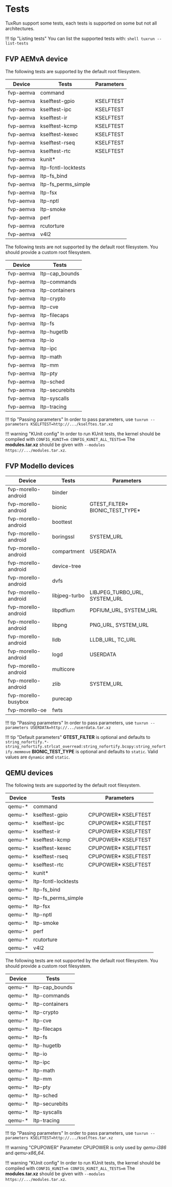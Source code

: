 # Tests

TuxRun support some tests, each tests is supported on some but not all architectures.

!!! tip "Listing tests"
    You can list the supported tests with:
    ```shell
    tuxrun --list-tests
    ```

## FVP AEMvA device

The following tests are supported by the default root filesystem.

Device    | Tests               | Parameters |
----------|---------------------|------------|
fvp-aemva | command             |            |
fvp-aemva | kselftest-gpio      |  KSELFTEST |
fvp-aemva | kselftest-ipc       |  KSELFTEST |
fvp-aemva | kselftest-ir        |  KSELFTEST |
fvp-aemva | kselftest-kcmp      |  KSELFTEST |
fvp-aemva | kselftest-kexec     |  KSELFTEST |
fvp-aemva | kselftest-rseq      |  KSELFTEST |
fvp-aemva | kselftest-rtc       |  KSELFTEST |
fvp-aemva | kunit\*             |            |
fvp-aemva | ltp-fcntl-locktests |            |
fvp-aemva | ltp-fs_bind         |            |
fvp-aemva | ltp-fs_perms_simple |            |
fvp-aemva | ltp-fsx             |            |
fvp-aemva | ltp-nptl            |            |
fvp-aemva | ltp-smoke           |            |
fvp-aemva | perf                |            |
fvp-aemva | rcutorture          |            |
fvp-aemva | v4l2                |            |

The following tests are not supported by the default root filesystem. You should
provide a custom root filesystem.

Device    | Tests               |
----------|---------------------|
fvp-aemva | ltp-cap_bounds      |
fvp-aemva | ltp-commands        |
fvp-aemva | ltp-containers      |
fvp-aemva | ltp-crypto          |
fvp-aemva | ltp-cve             |
fvp-aemva | ltp-filecaps        |
fvp-aemva | ltp-fs              |
fvp-aemva | ltp-hugetlb         |
fvp-aemva | ltp-io              |
fvp-aemva | ltp-ipc             |
fvp-aemva | ltp-math            |
fvp-aemva | ltp-mm              |
fvp-aemva | ltp-pty             |
fvp-aemva | ltp-sched           |
fvp-aemva | ltp-securebits      |
fvp-aemva | ltp-syscalls        |
fvp-aemva | ltp-tracing         |

!!! tip "Passing parameters"
    In order to pass parameters, use `tuxrun --parameters KSELFTEST=http://.../kselftes.tar.xz`

!!! warning "KUnit config"
    In order to run KUnit tests, the kernel should be compiled with
    ```
    CONFIG_KUNIT=m
    CONFIG_KUNIT_ALL_TESTS=m
    ```
    The **modules.tar.xz** should be given with `--modules https://.../modules.tar.xz`.


## FVP Modello devices

Device              | Tests        | Parameters                       |
--------------------|--------------|----------------------------------|
fvp-morello-android | binder       |                                  |
fvp-morello-android | bionic       | GTEST_FILTER\* BIONIC_TEST_TYPE\*|
fvp-morello-android | boottest     |                                  |
fvp-morello-android | boringssl    | SYSTEM_URL                       |
fvp-morello-android | compartment  | USERDATA                         |
fvp-morello-android | device-tree  |                                  |
fvp-morello-android | dvfs         |                                  |
fvp-morello-android | libjpeg-turbo| LIBJPEG_TURBO_URL, SYSTEM_URL    |
fvp-morello-android | libpdfium    | PDFIUM_URL, SYSTEM_URL           |
fvp-morello-android | libpng       | PNG_URL, SYSTEM_URL              |
fvp-morello-android | lldb         | LLDB_URL, TC_URL                 |
fvp-morello-android | logd         | USERDATA                         |
fvp-morello-android | multicore    |                                  |
fvp-morello-android | zlib         | SYSTEM_URL                       |
fvp-morello-busybox | purecap      |                                  |
fvp-morello-oe      | fwts         |                                  |

!!! tip "Passing parameters"
    In order to pass parameters, use `tuxrun --parameters USERDATA=http://.../userdata.tar.xz`

!!! tip "Default parameters"
    **GTEST_FILTER** is optional and defaults to
    ```
    string_nofortify.*-string_nofortify.strlcat_overread:string_nofortify.bcopy:string_nofortify.memmove
    ```
    **BIONIC_TEST_TYPE** is optional and defaults to `static`. Valid values are `dynamic` and `static`.

## QEMU devices

The following tests are supported by the default root filesystem.

Device  | Tests               | Parameters           |
--------|---------------------|----------------------|
qemu-\* | command             |                      |
qemu-\* | kselftest-gpio      | CPUPOWER\* KSELFTEST |
qemu-\* | kselftest-ipc       | CPUPOWER\* KSELFTEST |
qemu-\* | kselftest-ir        | CPUPOWER\* KSELFTEST |
qemu-\* | kselftest-kcmp      | CPUPOWER\* KSELFTEST |
qemu-\* | kselftest-kexec     | CPUPOWER\* KSELFTEST |
qemu-\* | kselftest-rseq      | CPUPOWER\* KSELFTEST |
qemu-\* | kselftest-rtc       | CPUPOWER\* KSELFTEST |
qemu-\* | kunit\*             |                      |
qemu-\* | ltp-fcntl-locktests |                      |
qemu-\* | ltp-fs_bind         |                      |
qemu-\* | ltp-fs_perms_simple |                      |
qemu-\* | ltp-fsx             |                      |
qemu-\* | ltp-nptl            |                      |
qemu-\* | ltp-smoke           |                      |
qemu-\* | perf                |                      |
qemu-\* | rcutorture          |                      |
qemu-\* | v4l2                |                      |

The following tests are not supported by the default root filesystem. You should
provide a custom root filesystem.

Device  | Tests               |
--------|---------------------|
qemu-\* | ltp-cap_bounds      |
qemu-\* | ltp-commands        |
qemu-\* | ltp-containers      |
qemu-\* | ltp-crypto          |
qemu-\* | ltp-cve             |
qemu-\* | ltp-filecaps        |
qemu-\* | ltp-fs              |
qemu-\* | ltp-hugetlb         |
qemu-\* | ltp-io              |
qemu-\* | ltp-ipc             |
qemu-\* | ltp-math            |
qemu-\* | ltp-mm              |
qemu-\* | ltp-pty             |
qemu-\* | ltp-sched           |
qemu-\* | ltp-securebits      |
qemu-\* | ltp-syscalls        |
qemu-\* | ltp-tracing         |

!!! tip "Passing parameters"
    In order to pass parameters, use `tuxrun --parameters KSELFTEST=http://.../kselftes.tar.xz`

!!! warning "CPUPOWER"
    Parameter CPUPOWER is only used by *qemu-i386* and *qemu-x86_64*.

!!! warning "KUnit config"
    In order to run KUnit tests, the kernel should be compiled with
    ```
    CONFIG_KUNIT=m
    CONFIG_KUNIT_ALL_TESTS=m
    ```
    The **modules.tar.xz** should be given with `--modules https://.../modules.tar.xz`.
